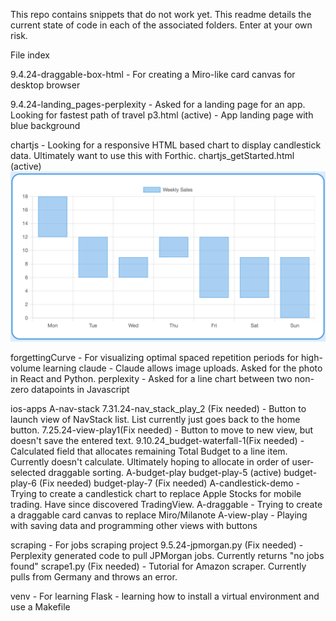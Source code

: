 This repo contains snippets that do not work yet. This readme details the current state of code in each of the associated folders. Enter at your own risk.

File index

9.4.24-draggable-box-html - For creating a Miro-like card canvas for desktop browser

9.4.24-landing_pages-perplexity - Asked for a landing page for an app. Looking for fastest path of travel 
    p3.html (active) - App landing page with blue background
    
chartjs - Looking for a responsive HTML based chart to display candlestick data. Ultimately want to use this with Forthic.
    chartjs_getStarted.html (active)
        ![alt text](image.png)

forgettingCurve - For visualizing optimal spaced repetition periods for high-volume learning
    claude - Claude allows image uploads. Asked for the photo in React and Python.
    perplexity - Asked for a line chart between two non-zero datapoints in Javascript

ios-apps
    A-nav-stack
        7.31.24-nav_stack_play_2 (Fix needed) - Button to launch view of NavStack list. List currently just goes back to the home button.
        7.25.24-view-play1(Fix needed) - Button to move to new view, but doesn't save the entered text.
        9.10.24_budget-waterfall-1(Fix needed) - Calculated field that allocates remaining Total Budget to a line item. Currently doesn't calculate. Ultimately hoping to allocate in order of user-selected draggable sorting.
    A-budget-play
        budget-play-5 (active)
        budget-play-6 (Fix needed)
        budget-play-7 (Fix needed)
    A-candlestick-demo - Trying to create a candlestick chart to replace Apple Stocks for mobile trading. Have since discovered TradingView.
    A-draggable - Trying to create a draggable card canvas to replace Miro/Milanote
    A-view-play - Playing with saving data and programming other views with buttons
    
scraping - For jobs scraping project
    9.5.24-jpmorgan.py (Fix needed) - Perplexity generated code to pull JPMorgan jobs. Currently returns "no jobs found"
    scrape1.py (Fix needed) - Tutorial for Amazon scraper. Currently pulls from Germany and throws an error.

venv - For learning Flask - learning how to install a virtual environment and use a Makefile
